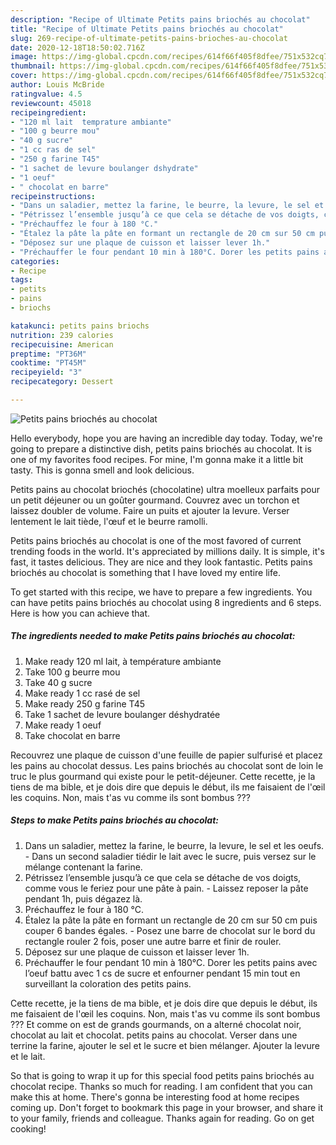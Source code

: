 ```yaml
---
description: "Recipe of Ultimate Petits pains briochés au chocolat"
title: "Recipe of Ultimate Petits pains briochés au chocolat"
slug: 269-recipe-of-ultimate-petits-pains-brioches-au-chocolat
date: 2020-12-18T18:50:02.716Z
image: https://img-global.cpcdn.com/recipes/614f66f405f8dfee/751x532cq70/petits-pains-brioches-au-chocolat-photo-principale-de-la-recette.jpg
thumbnail: https://img-global.cpcdn.com/recipes/614f66f405f8dfee/751x532cq70/petits-pains-brioches-au-chocolat-photo-principale-de-la-recette.jpg
cover: https://img-global.cpcdn.com/recipes/614f66f405f8dfee/751x532cq70/petits-pains-brioches-au-chocolat-photo-principale-de-la-recette.jpg
author: Louis McBride
ratingvalue: 4.5
reviewcount: 45018
recipeingredient:
- "120 ml lait  temprature ambiante"
- "100 g beurre mou"
- "40 g sucre"
- "1 cc ras de sel"
- "250 g farine T45"
- "1 sachet de levure boulanger dshydrate"
- "1 oeuf"
- " chocolat en barre"
recipeinstructions:
- "Dans un saladier, mettez la farine, le beurre, la levure, le sel et les oeufs. Dans un second saladier tiédir le lait avec le sucre, puis versez sur le mélange contenant la farine."
- "Pétrissez l’ensemble jusqu’à ce que cela se détache de vos doigts, comme vous le feriez pour une pâte à pain. Laissez reposer la pâte pendant 1h, puis dégazez là."
- "Préchauffez le four à 180 °C."
- "Étalez la pâte la pâte en formant un rectangle de 20 cm sur 50 cm puis couper 6 bandes égales. Posez une barre de chocolat sur le bord du rectangle rouler 2 fois, poser une autre barre et finir de rouler."
- "Déposez sur une plaque de cuisson et laisser lever 1h."
- "Préchauffer le four pendant 10 min à 180°C. Dorer les petits pains avec l’oeuf battu avec 1 cs de sucre et enfourner pendant 15 min tout en surveillant la coloration des petits pains."
categories:
- Recipe
tags:
- petits
- pains
- briochs

katakunci: petits pains briochs 
nutrition: 239 calories
recipecuisine: American
preptime: "PT36M"
cooktime: "PT45M"
recipeyield: "3"
recipecategory: Dessert

---
```



![Petits pains briochés au chocolat](https://img-global.cpcdn.com/recipes/614f66f405f8dfee/751x532cq70/petits-pains-brioches-au-chocolat-photo-principale-de-la-recette.jpg)

Hello everybody, hope you are having an incredible day today. Today, we're going to prepare a distinctive dish, petits pains briochés au chocolat. It is one of my favorites food recipes. For mine, I'm gonna make it a little bit tasty. This is gonna smell and look delicious.

Petits pains au chocolat briochés (chocolatine) ultra moelleux parfaits pour un petit déjeuner ou un goûter gourmand. Couvrez avec un torchon et laissez doubler de volume. Faire un puits et ajouter la levure. Verser lentement le lait tiède, l&#39;œuf et le beurre ramolli.

Petits pains briochés au chocolat is one of the most favored of current trending foods in the world. It's appreciated by millions daily. It is simple, it's fast, it tastes delicious. They are nice and they look fantastic. Petits pains briochés au chocolat is something that I have loved my entire life.


To get started with this recipe, we have to prepare a few ingredients. You can have petits pains briochés au chocolat using 8 ingredients and 6 steps. Here is how you can achieve that.

<!--inarticleads1-->

##### The ingredients needed to make Petits pains briochés au chocolat:

1. Make ready 120 ml lait, à température ambiante
1. Take 100 g beurre mou
1. Take 40 g sucre
1. Make ready 1 cc rasé de sel
1. Make ready 250 g farine T45
1. Take 1 sachet de levure boulanger déshydratée
1. Make ready 1 oeuf
1. Take  chocolat en barre


Recouvrez une plaque de cuisson d&#39;une feuille de papier sulfurisé et placez les pains au chocolat dessus. Les pains briochés au chocolat sont de loin le truc le plus gourmand qui existe pour le petit-déjeuner. Cette recette, je la tiens de ma bible, et je dois dire que depuis le début, ils me faisaient de l&#39;œil les coquins. Non, mais t&#39;as vu comme ils sont bombus ??? 

<!--inarticleads2-->

##### Steps to make Petits pains briochés au chocolat:

1. Dans un saladier, mettez la farine, le beurre, la levure, le sel et les oeufs. - Dans un second saladier tiédir le lait avec le sucre, puis versez sur le mélange contenant la farine.
1. Pétrissez l’ensemble jusqu’à ce que cela se détache de vos doigts, comme vous le feriez pour une pâte à pain. - Laissez reposer la pâte pendant 1h, puis dégazez là.
1. Préchauffez le four à 180 °C.
1. Étalez la pâte la pâte en formant un rectangle de 20 cm sur 50 cm puis couper 6 bandes égales. - Posez une barre de chocolat sur le bord du rectangle rouler 2 fois, poser une autre barre et finir de rouler.
1. Déposez sur une plaque de cuisson et laisser lever 1h.
1. Préchauffer le four pendant 10 min à 180°C. Dorer les petits pains avec l’oeuf battu avec 1 cs de sucre et enfourner pendant 15 min tout en surveillant la coloration des petits pains.


Cette recette, je la tiens de ma bible, et je dois dire que depuis le début, ils me faisaient de l&#39;œil les coquins. Non, mais t&#39;as vu comme ils sont bombus ??? Et comme on est de grands gourmands, on a alterné chocolat noir, chocolat au lait et chocolat. petits pains au chocolat. Verser dans une terrine la farine, ajouter le sel et le sucre et bien mélanger. Ajouter la levure et le lait. 

So that is going to wrap it up for this special food petits pains briochés au chocolat recipe. Thanks so much for reading. I am confident that you can make this at home. There's gonna be interesting food at home recipes coming up. Don't forget to bookmark this page in your browser, and share it to your family, friends and colleague. Thanks again for reading. Go on get cooking!
